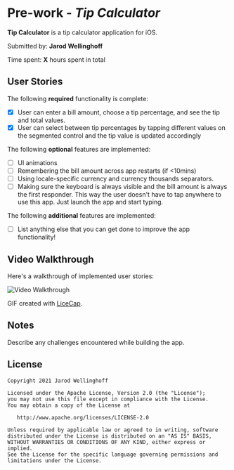 # Pre-work - *Tip Calculator*

**Tip Calculator** is a tip calculator application for iOS.

Submitted by: **Jarod Wellinghoff**

Time spent: **X** hours spent in total

## User Stories

The following **required** functionality is complete:

- [x] User can enter a bill amount, choose a tip percentage, and see the tip and total values.
- [x] User can select between tip percentages by tapping different values on the segmented control and the tip value is updated accordingly

The following **optional** features are implemented:

- [ ] UI animations
- [ ] Remembering the bill amount across app restarts (if <10mins)
- [ ] Using locale-specific currency and currency thousands separators.
- [ ] Making sure the keyboard is always visible and the bill amount is always the first responder. This way the user doesn't have to tap anywhere to use this app. Just launch the app and start typing.

The following **additional** features are implemented:

- [ ] List anything else that you can get done to improve the app functionality!

## Video Walkthrough

Here's a walkthrough of implemented user stories:

<img src='http://i.imgur.com/link/to/your/gif/file.gif' title='Video Walkthrough' width='' alt='Video Walkthrough' />

GIF created with [LiceCap](http://www.cockos.com/licecap/).

## Notes

Describe any challenges encountered while building the app.

## License

    Copyright 2021 Jarod Wellinghoff

    Licensed under the Apache License, Version 2.0 (the "License");
    you may not use this file except in compliance with the License.
    You may obtain a copy of the License at

	   http://www.apache.org/licenses/LICENSE-2.0

    Unless required by applicable law or agreed to in writing, software
    distributed under the License is distributed on an "AS IS" BASIS,
    WITHOUT WARRANTIES OR CONDITIONS OF ANY KIND, either express or implied.
    See the License for the specific language governing permissions and
    limitations under the License.

